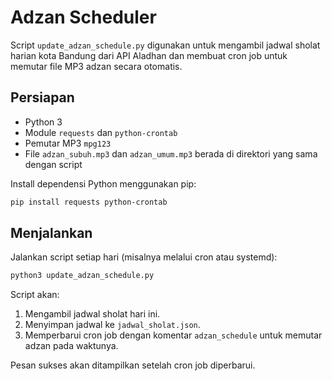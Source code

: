 # Adzan Scheduler

Script `update_adzan_schedule.py` digunakan untuk mengambil jadwal sholat harian kota Bandung dari API Aladhan dan membuat cron job untuk memutar file MP3 adzan secara otomatis.

## Persiapan

- Python 3
- Module `requests` dan `python-crontab`
- Pemutar MP3 `mpg123`
- File `adzan_subuh.mp3` dan `adzan_umum.mp3` berada di direktori yang sama dengan script

Install dependensi Python menggunakan pip:

```bash
pip install requests python-crontab
```

## Menjalankan

Jalankan script setiap hari (misalnya melalui cron atau systemd):

```bash
python3 update_adzan_schedule.py
```

Script akan:

1. Mengambil jadwal sholat hari ini.
2. Menyimpan jadwal ke `jadwal_sholat.json`.
3. Memperbarui cron job dengan komentar `adzan_schedule` untuk memutar adzan pada waktunya.

Pesan sukses akan ditampilkan setelah cron job diperbarui.
